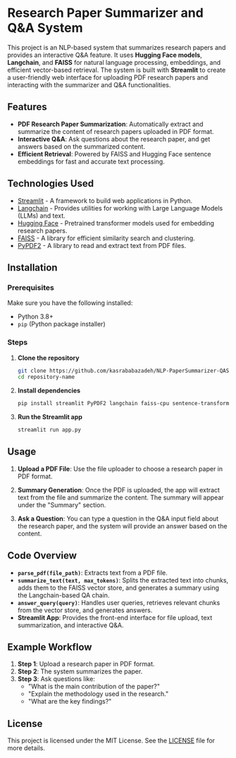 # Research Paper Summarizer and Q&A System

This project is an NLP-based system that summarizes research papers and provides an interactive Q&A feature. It uses **Hugging Face models**, **Langchain**, and **FAISS** for natural language processing, embeddings, and efficient vector-based retrieval. The system is built with **Streamlit** to create a user-friendly web interface for uploading PDF research papers and interacting with the summarizer and Q&A functionalities.

## Features

- **PDF Research Paper Summarization**: Automatically extract and summarize the content of research papers uploaded in PDF format.
- **Interactive Q&A**: Ask questions about the research paper, and get answers based on the summarized content.
- **Efficient Retrieval**: Powered by FAISS and Hugging Face sentence embeddings for fast and accurate text processing.

## Technologies Used

- [Streamlit](https://streamlit.io/) - A framework to build web applications in Python.
- [Langchain](https://github.com/hwchase17/langchain) - Provides utilities for working with Large Language Models (LLMs) and text.
- [Hugging Face](https://huggingface.co/) - Pretrained transformer models used for embedding research papers.
- [FAISS](https://github.com/facebookresearch/faiss) - A library for efficient similarity search and clustering.
- [PyPDF2](https://github.com/py-pdf/pypdf2) - A library to read and extract text from PDF files.

## Installation

### Prerequisites

Make sure you have the following installed:

- Python 3.8+
- `pip` (Python package installer)

### Steps

1. **Clone the repository**

   ```bash
   git clone https://github.com/kasrababazadeh/NLP-PaperSummarizer-QASystem.git
   cd repository-name

2. **Install dependencies**

   ```bash
   pip install streamlit PyPDF2 langchain faiss-cpu sentence-transformers

3. **Run the Streamlit app**

   ```bash
   streamlit run app.py

## Usage

1. **Upload a PDF File**: Use the file uploader to choose a research paper in PDF format.
   
2. **Summary Generation**: Once the PDF is uploaded, the app will extract text from the file and summarize the content. The summary will appear under the "Summary" section.

3. **Ask a Question**: You can type a question in the Q&A input field about the research paper, and the system will provide an answer based on the content.

## Code Overview

- **`parse_pdf(file_path)`**: Extracts text from a PDF file.
- **`summarize_text(text, max_tokens)`**: Splits the extracted text into chunks, adds them to the FAISS vector store, and generates a summary using the Langchain-based QA chain.
- **`answer_query(query)`**: Handles user queries, retrieves relevant chunks from the vector store, and generates answers.
- **Streamlit App**: Provides the front-end interface for file upload, text summarization, and interactive Q&A.

## Example Workflow

1. **Step 1**: Upload a research paper in PDF format.
2. **Step 2**: The system summarizes the paper.
3. **Step 3**: Ask questions like:
   - "What is the main contribution of the paper?"
   - "Explain the methodology used in the research."
   - "What are the key findings?"

## License

This project is licensed under the MIT License. See the [LICENSE](LICENSE) file for more details.
